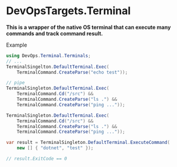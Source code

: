 # DevOpsTargets.Terminal

**This is a wrapper of the native OS terminal that can execute many commands and track command result.**

Example
```csharp
using DevOps.Terminal.Terminals;
// ...
TerminalSingelton.DefaultTerminal.Exec(
	TerminalCommand.CreateParse("echo test"));

// pipe
TerminalSingleton.DefaultTerminal.Exec(
	TerminalCommand.Cd("/src") &&
	TerminalCommand.CreateParse("ls .") &&
	TerminalCommand.CreateParse("ping ..."));

TerminalSingleton.DefaultTerminal.Exec(
	TerminalCommand.Cd("/src") &&
	TerminalCommand.CreateParse("ls .") &&
	TerminalCommand.CreateParse("ping ..."));

var result = TerminalSingleton.DefaultTerminal.ExecuteCommand(
	new [] { "dotnet", "test" });

// result.ExitCode == 0
```
